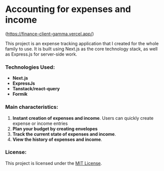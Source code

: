 # Accounting for expenses and income
(https://finance-client-gamma.vercel.app/)


This project is an expense tracking application that I created for the whole family to use. It is built using Next.js as the core technology stack, as well as Express.js for server-side work.

### Technologies Used:
- **Next.js**
- **ExpressJs**
- **Tanstack/react-query**
- **Formik**


### Main characteristics:
1. **Instant creation of expenses and income**. Users can quickly create expense or income entries
2. **Plan your budget by creating envelopes**
3. **Track the current state of expenses and income**.
4. **View the history of expenses and income**.


### License:
This project is licensed under the [MIT License](LICENSE).
